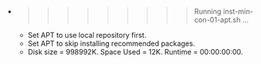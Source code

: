 * >>>>>>>>> Running inst-min-con-01-apt.sh ...
  * Set APT to use local repository first.
  * Set APT to skip installing recommended packages.
  * Disk size = 998992K. Space Used = 12K. Runtime = 00:00:00:00.
